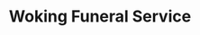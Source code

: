 ---
title: "Woking Funeral Service"
url: /horsell/woking-funeral-service/
shop: funeral directors
---